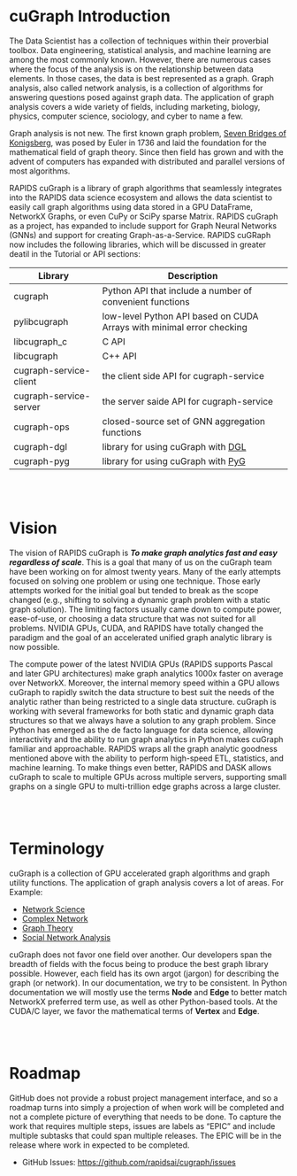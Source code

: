 
# cuGraph Introduction
The Data Scientist has a collection of techniques within their
proverbial toolbox. Data engineering, statistical analysis, and
machine learning are among the most commonly known. However, there
are numerous cases where the focus of the analysis is on the
relationship between data elements. In those cases, the data is best
represented as a graph. Graph analysis, also called network analysis,
is a collection of algorithms for answering questions posed against
graph data. The application of graph analysis covers a wide variety of
fields, including marketing, biology, physics, computer science, sociology,
and cyber to name a few.

Graph analysis is not new. The first known graph problem,
[Seven Bridges of Konigsberg](https://en.wikipedia.org/wiki/Seven_Bridges_of_K%C3%B6nigsberg),
was posed by Euler in 1736 and laid the foundation for the mathematical field
of graph theory. Since then field has grown and with the advent of computers
has expanded with distributed and parallel versions of most algorithms.

RAPIDS cuGraph is a library of graph algorithms that seamlessly integrates
into the RAPIDS data science ecosystem and allows the data scientist to easily
call graph algorithms using data stored in a GPU DataFrame, NetworkX Graphs,
or even CuPy or SciPy sparse Matrix. RAPIDS cuGraph as a project, has expanded
to include support for Graph Neural Networks (GNNs) and support for creating
Graph-as-a-Service. RAPIDS cuGRaph now includes the following libraries, which
will be discussed in greater deatil in the Tutorial or API sections:

|  Library               |   Description                                            |
|------------------------|----------------------------------------------------------|
| cugraph                | Python API that include a number of convenient functions |
| pylibcugraph           | low-level Python API based on CUDA Arrays with minimal error checking |
| libcugraph_c           | C API |
| libcugraph             | C++ API |
| cugraph-service-client | the client side API for cugraph-service |
| cugraph-service-server | the server saide API for cugraph-service |
| cugraph-ops            | closed-source set of GNN aggregation functions |
| cugraph-dgl            | library for using cuGraph with [DGL](https://www.dgl.ai/) |
| cugraph-pyg            | library for using cuGraph with [PyG](https://www.pyg.org/) |

</br></br>

# Vision
The vision of RAPIDS cuGraph is ___To make graph analytics fast and easy regardless of scale___. This is a goal that many of us on the cuGraph team have been 
working on for almost twenty years. Many of the early attempts focused on 
solving one problem or using one technique. Those early attempts worked for 
the initial goal but tended to break as the scope changed (e.g., shifting 
to solving a dynamic graph problem with a static graph solution). The limiting 
factors usually came down to compute power, ease-of-use, or choosing a data 
structure that was not suited for all problems. NVIDIA GPUs, CUDA, and RAPIDS 
have totally changed the paradigm and the goal of an accelerated unified graph 
analytic library is now possible.  

The compute power of the latest NVIDIA GPUs (RAPIDS supports Pascal and later 
GPU architectures) make graph analytics 1000x faster on average over NetworkX. 
Moreover, the internal memory speed within a GPU allows cuGraph to rapidly 
switch the data structure to best suit the needs of the analytic rather than 
being restricted to a single data structure. cuGraph is working with several 
frameworks for both static and dynamic graph data structures so that we always 
have a solution to any graph problem. Since Python has emerged as the de facto 
language for data science, allowing interactivity and the ability to run graph 
analytics in Python makes cuGraph familiar and approachable. RAPIDS wraps all 
the graph analytic goodness mentioned above with the ability to perform 
high-speed ETL, statistics, and machine learning. To make things even better, 
RAPIDS and DASK allows cuGraph to scale to multiple GPUs across multiple servers,
supporting small graphs on a single GPU to multi-trillion edge graphs across a large cluster.

</br></br>

# Terminology

cuGraph is a collection of GPU accelerated graph algorithms and graph utility
functions. The application of graph analysis covers a lot of areas.
For Example:
* [Network Science](https://en.wikipedia.org/wiki/Network_science)
* [Complex Network](https://en.wikipedia.org/wiki/Complex_network)
* [Graph Theory](https://en.wikipedia.org/wiki/Graph_theory)
* [Social Network Analysis](https://en.wikipedia.org/wiki/Social_network_analysis)

cuGraph does not favor one field over another.  Our developers span the
breadth of fields with the focus being to produce the best graph library
possible.  However, each field has its own argot (jargon) for describing the
graph (or network).  In our documentation, we try to be consistent.  In Python
documentation we will mostly use the terms __Node__ and __Edge__ to better
match NetworkX preferred term use, as well as other Python-based tools.  At
the CUDA/C layer, we favor the mathematical terms of __Vertex__ and __Edge__.  

</br></br>

# Roadmap
GitHub does not provide a robust project management interface, and so a roadmap turns into simply a projection of when work will be completed and not a complete picture of everything that needs to be done.  To capture the work that requires multiple steps, issues are labels as “EPIC” and include multiple subtasks that could span multiple releases.  The EPIC will be in the release where work in expected to be completed. 

 * GitHub Issues:  https://github.com/rapidsai/cugraph/issues